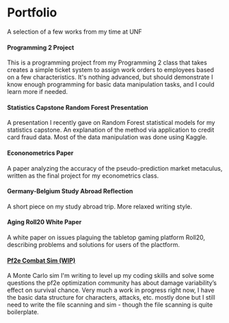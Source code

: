 # Portfolio
A selection of a few works from my time at UNF

#### Programming 2 Project
This is a programming project from my Programming 2 class that takes creates a simple ticket system to assign work orders to employees based on a few characteristics.
It's nothing advanced, but should demonstrate I know enough programming for basic data manipulation tasks, and I could learn more if needed.

#### Statistics Capstone Random Forest Presentation
A presentation I recently gave on Random Forest statistical models for my statistics capstone. An explanation of the method via application to credit card fraud data.
Most of the data manipulation was done using Kaggle.

#### Econonometrics Paper
A paper analyzing the accuracy of the pseudo-prediction market metaculus, written as the final project for my econometrics class.

#### Germany-Belgium Study Abroad Reflection
A short piece on my study abroad trip. More relaxed writing style.

#### Aging Roll20 White Paper
A white paper on issues plaguing the tabletop gaming platform Roll20, describing problems and solutions for users of the plactform.

#### [Pf2e Combat Sim (WIP)](https://github.com/S-Lucier/Pf2eCombatSim)
A Monte Carlo sim I'm writing to level up my coding skills and solve some questions the pf2e optimization community has about damage variability’s effect on survival chance. Very much a work in progress right now, I have the basic data structure for characters, attacks, etc. mostly done but I still need to write the file scanning and sim - though the file scanning is quite boilerplate.
